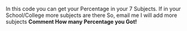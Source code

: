 In this code you can get your Percentage in your 7 Subjects.
If in your School/College more subjects are there So, email me I will add more subjects
<strong> Comment How many Percentage you Got! </strong>

